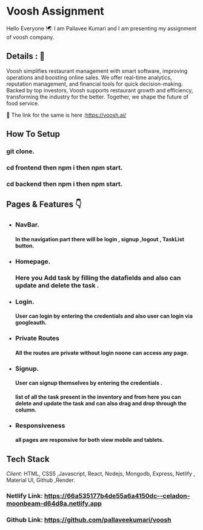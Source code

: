 # Voosh Assignment

Hello Everyone !🌏 I am Pallavee Kumari and I am presenting my assignment of voosh company.

## Details : 🔭
Voosh simplifies restaurant management with smart software, improving operations and boosting online sales. We offer real-time analytics, reputation management, and financial tools for quick decision-making. Backed by top investors, Voosh supports restaurant growth and efficiency, transforming the industry for the better. 
Together, we shape the future of food service.

🚀 The link for the same is here :https://voosh.ai/


## How To Setup
   ### git clone.
   ### cd frontend then npm i then npm start.
   ### cd backend then npm i then npm start.
  
## Pages & Features 👇

 - ###  NavBar.

   #### In the navigation part there will be login , signup ,logout , TaskList button.

 - ### Homepage.

   ### Here you Add task by filling the datafields and also can update and delete the task .
 - ### Login.

   #### User can login by entering the credentials and also user can login via googleauth.

 - ### Private Routes
   #### All the routes are private without login noone can access any page.
   
 - ### Signup.
   #### User can signup themselves by entering the credentials .

   #### list of all the task present in the inventory and from here you can delete and update the task and can also drag and drop through the column.

 - ### Responsiveness
   #### all pages are responsive for both view mobile and tablets.

 
 ## Tech Stack

*Client:* HTML, CSS5 ,Javascript, React, Nodejs, Mongodb, Express, Netlify , Material UI, Github ,Render.



### Netlify Link: https://66a535177b4de55a6a4150dc--celadon-moonbeam-d64d8a.netlify.app

### Github Link: https://github.com/pallaveekumari/voosh



